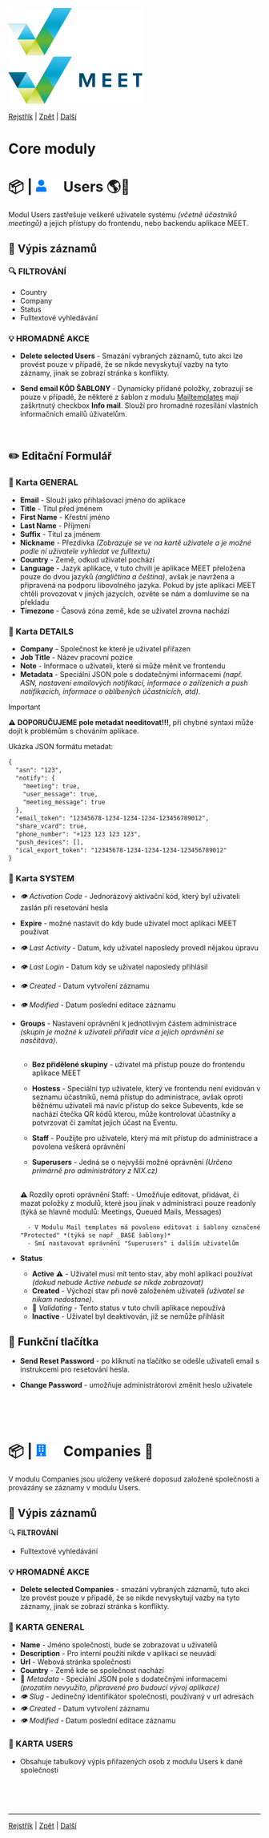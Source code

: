 [![MEET](../../_data/MEET_H_04.svg#gh-dark-mode-only "MEET")](../../README.md#gh-dark-mode-only)
[![MEET](../../_data/MEET_H_03.svg#gh-light-mode-only "MEET")](../../README.md#gh-light-mode-only)

[Rejstřík](../README.md) | [Zpět](0006.md) | [Další](0008.md)


# Core moduly 
# 📦 | ![Users](../../_data/00.svg#gh-light-mode-only) ![Users](../../_data/dark/00.svg#gh-dark-mode-only) Users <a id='_1'></a>🌎🔧
Modul Users zastřešuje veškeré uživatele systému *(včetně účastníků meetingů)* a jejich přístupy do frontendu, nebo backendu aplikace MEET.

## 📄 Výpis záznamů

### 🔍 FILTROVÁNÍ
- Country
- Company
- Status
- Fulltextové vyhledávání

### 💡 HROMADNÉ AKCE

- **Delete selected Users** - Smazání vybraných záznamů, tuto akci lze provést pouze v případě, že se nikde nevyskytují vazby na tyto záznamy, jinak se zobrazí stránka s konflikty.

- **Send email KÓD ŠABLONY** - Dynamicky přidané položky, zobrazují se pouze v případě, že některé z šablon z modulu [Mailtemplates](0009.md) mají zaškrtnutý checkbox **Info mail**. Slouží pro hromadné rozesílání vlastních informačních emailů úživatelům.

<br />

## ✏️ Editační Formulář

### 🔖 Karta GENERAL
- **Email** - Slouží jako přihlašovací jméno do aplikace
- **Title** - Titul před jménem
- **First Name** - Křestní jméno
- **Last Name** - Příjmení
- **Suffix** - Titul za jménem
- **Nickname** - Přezdívka *(Zobrazuje se ve na kartě uživatele a je možné podle ní uživatele vyhledat ve fulltextu)*
- **Country** -  Země, odkud uživatel pochází
- **Language** - Jazyk aplikace, v tuto chvíli je aplikace MEET přeložena pouze do dvou jazyků *(angličtina a čeština)*, avšak je navržena a připravená na podporu libovolného jazyka. Pokud by jste aplikaci MEET chtěli provozovat v jiných jazycích, ozvěte se nám a domluvíme se na překladu
- **Timezone** - Časová zóna země, kde se uživatel zrovna nachází

### 🔖 Karta DETAILS

- **Company** - Společnost ke které je uživatel přiřazen
- **Job Title** - Název pracovní pozice
- **Note** - Informace o uživateli, které si může měnit ve frontendu
- **Metadata** - Speciální JSON pole s dodatečnými informacemi *(např. ASN, nastavení emailových notifikací, informace o zařízeních a push notifikacích, informace o oblíbených účastnících, atd)*.

> [!IMPORTANT]  
>⚠️ **DOPORUČUJEME pole metadat needitovat!!!**, při chybné syntaxi může dojít k problémům s chováním aplikace.

Ukázka JSON formátu metadat:
```
{
  "asn": "123",
  "notify": {
    "meeting": true,
    "user_message": true,
    "meeting_message": true
  },
  "email_token": "12345678-1234-1234-1234-123456789012",
  "share_vcard": true,
  "phone_number": "+123 123 123 123",
  "push_devices": [],
  "ical_export_token": "12345678-1234-1234-1234-123456789012"
}
```


### 🔖 Karta SYSTEM

- *👁 Activation Code* - Jednorázový aktivační kód, který byl uživateli zaslán při resetování hesla

- **Expire** - možné nastavit do kdy bude uživatel moct aplikaci MEET používat

- *👁 Last Activity* - Datum, kdy uživatel naposledy provedl nějakou úpravu

- *👁 Last Login* - Datum kdy se uživatel naposledy přihlásil

- *👁 Created* - Datum vytvoření záznamu
- *👁 Modified* - Datum poslední editace záznamu

- **Groups** - Nastavení oprávnění k jednotlivým částem administrace *(skupin je možné k uživateli přiřadit více a jejich oprávnění se nasčítává)*.<br /><br />
    - **Bez přidělené skupiny** - uživatel má přístup pouze do frontendu aplikace MEET

    - **Hostess** - Speciální typ uživatele, který ve frontendu není evidován v seznamu účastníků, nemá přístup do administrace, avšak oproti běžnému uživateli má navíc přístup do sekce Subevents, kde se nachází čtečka QR kódů kterou, může kontrolovat účastníky a potvrzovat či zamítat jejich účast na Eventu.
    - **Staff** - Použijte pro uživatele, který má mít přístup do administrace a povolena veškerá oprávnění
    - **Superusers** - Jedná se o nejvyšší možné oprávnění *(Určeno primárně pro administrátory z NIX.cz)*
    <br />
    ⚠️ Rozdíly oproti oprávnění Staff:
        - Umožňuje editovat, přidávat, či mazat položky z modulů, které jsou jinak v administraci pouze readonly (týká se hlavně modulů: Meetings, Queued Mails, Messages)
        
        - V Modulu Mail templates má povoleno editovat i šablony označené "Protected" *(týká se např _BASE šablony)*
        - Smí nastavovat oprávnění "Superusers" i dalším uživatelům

- **Status**
    - **Active** ⚠️ - Uživatel musí mít tento stav, aby mohl aplikaci používat *(dokud nebude Active nebude se nikde zobrazovat)*
    - **Created** - Výchozí stav při nově založeném uživateli *(uživatel se nikam nedostane)*.
    - 🚧 *Validating* - Tento status v tuto chvíli aplikace nepoužívá
    - **Inactive** - Uživatel byl deaktivován, již se nemůže přihlásit

## 💎 Funkční tlačítka
- **Send Reset Password** - po kliknutí na tlačítko se odešle uživateli email s instrukcemi pro resetování hesla.

- **Change Password** - umožňuje administrátorovi změnit heslo uživatele

<br /><br /><br />

# 📦 | ![Companies](../../_data/01.svg#gh-light-mode-only) ![Companies](../../_data/dark/01.svg#gh-dark-mode-only) Companies <a id='_2'></a>🔧
V modulu Companies jsou uloženy veškeré doposud založené společnosti a provázány se záznamy v modulu Users.

## 📄 Výpis záznamů

🔍 **FILTROVÁNÍ**
- Fulltextové vyhledávání

### 💡 HROMADNÉ AKCE

- **Delete selected Companies** - smazání vybraných záznamů, tuto akci lze provést pouze v případě, že se nikde nevyskytují vazby na tyto záznamy, jinak se zobrazí stránka s konflikty.

### 🔖 KARTA GENERAL
- **Name** - Jméno společnosti, bude se zobrazovat u uživatelů 
- **Description** - Pro interní použití nikde v aplikaci se neuvádí
- **Url** - Webová stránka společnosti
- **Country** - Země kde se společnost nachází
- 🚧 *Metadata* - Speciální JSON pole s dodatečnými informacemi *(prozatím nevyužito, připravené pro budoucí vývoj aplikace)*
- *👁 Slug* - Jedinečný identifikátor společnosti, používaný v url adresách
- *👁 Created* - Datum vytvoření záznamu
- *👁 Modified* - Datum poslední editace záznamu

### 🔖 KARTA USERS
- Obsahuje tabulkový výpis přiřazených osob z modulu Users k dané společnosti


<br /><br /><br />

---
[Rejstřík](../README.md) | [Zpět](0006.md) | [Další](0008.md)